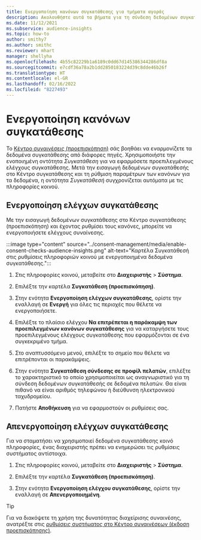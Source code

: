 ```yaml
---
title: Ενεργοποίηση κανόνων συγκατάθεσης για τμήματα αγοράς
description: Ακολουθήστε αυτά τα βήματα για τη σύνδεση δεδομένων συγκατάθεσης και την ενεργοποίηση ελέγχων συγκατάθεσης πληροφοριών κοινού. Ένας διαχειριστής μπορεί επίσης να απενεργοποιήσει τους ελέγχους συγκατάθεσης.
ms.date: 11/12/2021
ms.subservice: audience-insights
ms.topic: how-to
author: smithy7
ms.author: smithc
ms.reviewer: mhart
manager: shellyha
ms.openlocfilehash: 4b55c82229b1a6189c0dd67d145386344286df8a
ms.sourcegitcommit: e7cdf36a78a2b1dd2850183224d39c8dde46b26f
ms.translationtype: HT
ms.contentlocale: el-GR
ms.lasthandoff: 02/16/2022
ms.locfileid: "8227493"
---
```

# <a name="activate-consent-rules"></a>Ενεργοποίηση κανόνων συγκατάθεσης

Το [Κέντρο συναινέσεις (προεπισκόπηση)](../consent-management/overview.md) σάς βοηθάει να εναρμονίζετε τα δεδομένα συγκατάθεσης από διάφορες πηγές. Χρησιμοποιήστε την ενοποιημένη οντότητα *Συγκατάθεση* για να εφαρμόσετε προεπιλεγμένους ελέγχους συγκατάθεσης. Μετά την εισαγωγή δεδομένων συγκατάθεσής στο Κέντρο συγκατάθεσης και τη ρύθμιση παραμέτρων των κανόνων για τα δεδομένα, η οντότητα *Συγκατάθεσή* συγχρονίζεται αυτόματα με τις πληροφορίες κοινού.

## <a name="enable-consent-checks"></a>Ενεργοποίηση ελέγχων συγκατάθεσης

Με την εισαγωγή δεδομένων συγκατάθεσης στο Κέντρο συγκατάθεσης (προεπισκόπηση) και έχοντας ρυθμίσει τους κανόνες, μπορείτε να ενεργοποιήσετε ελέγχους συναίνεσης. 

:::image type="content" source="../consent-management/media/enable-consent-checks-audience-insights.png" alt-text="Καρτέλα Συγκατάθεσή στις ρυθμίσεις πληροφοριών κοινού με ενεργοποιημένα δεδομένα συγκατάθεσης.":::

1. Στις πληροφορίες κοινού, μεταβείτε στο **Διαχειριστής** > **Σύστημα**.

1. Επιλέξτε την καρτέλα **Συγκατάθεση (προεπισκόπηση)**.

1. Στην ενότητα **Ενεργοποίηση ελέγχων συγκατάθεσης**, ορίστε την εναλλαγή σε **Ενεργή** για όλες τις περιοχές που θέλετε να ενεργοποιήσετε.

1. Επιλέξτε το πλαίσιο ελέγχου **Να επιτρέπεται η παράκαμψη των προεπιλεγμένων κανόνων συγκατάθεσης** για να καταργήσετε τους προεπιλεγμένους ελέγχους συγκατάθεσης που εφαρμόζονται σε ένα συγκεκριμένο τμήμα. 

1. Στο αναπτυσσόμενο μενού, επιλέξτε το σημείο που θέλετε να επιτρέπονται οι παρακάμψεις.     

1. Στην ενότητα **Συγκατάθεση σύνδεσης σε προφίλ πελατών**, επιλέξτε το χαρακτηριστικό το οποίο χρησιμοποιείται ως αναγνωριστικό για τη σύνδεση δεδομένων συγκατάθεσής σε δεδομένα πελατών. Θα είναι πιθανό να είναι αριθμός τηλεφώνου ή διεύθυνση ηλεκτρονικού ταχυδρομείου. 

1. Πατήστε **Αποθήκευση** για να εφαρμοστούν οι ρυθμίσεις σας.

## <a name="disable-consent-checks"></a>Απενεργοποίηση ελέγχων συγκατάθεσης

Για να σταματήσει να χρησιμοποιεί δεδομένα συγκατάθεσης κοινό πληροφορίες, ένας διαχειριστής πρέπει να ενημερώσει τις ρυθμίσεις συστήματος αντίστοιχα.

1. Στις πληροφορίες κοινού, μεταβείτε στο **Διαχειριστής** > **Σύστημα**.

1. Επιλέξτε την καρτέλα **Συγκατάθεση (προεπισκόπηση)**.

1. Στην ενότητα **Ενεργοποίηση ελέγχου συγκατάθεσης**, ορίστε την εναλλαγή σε **Απενεργοποιημένη**.

> [!TIP]
> Για να διακόψετε τη χρήση της δυνατότητας διαχείρισης συναινέσης, ανατρέξτε στις [ρυθμίσεις συστήματος στο Κέντρο συναινέσεων (έκδοση προεπισκόπησης)](../consent-management/system-settings.md).
